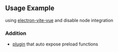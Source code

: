 ## Usage Example
using [electron-vite-vue](https://github.com/electron-vite/electron-vite-vue) and disable node integration

### Addition
- [plugin](https://github.com/cawa-93/unplugin-auto-expose) that auto expose preload functions